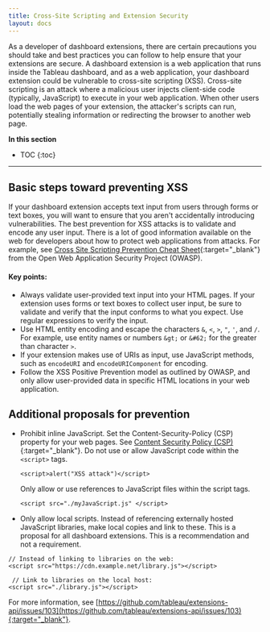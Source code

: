 ```yaml
---
title: Cross-Site Scripting and Extension Security
layout: docs
---
```


As a developer of dashboard extensions, there are certain precautions you should take and best practices you can follow to help ensure that your extensions are secure. A dashboard extension is a web application that runs inside the Tableau dashboard, and as a web application, your dashboard extension could be vulnerable to cross-site scripting (XSS). Cross-site scripting is an attack where a malicious user injects client-side code (typically, JavaScript) to execute in your web application. When other users load the web pages of your extension, the attacker's scripts can run, potentially stealing information or redirecting the browser to another web page.


**In this section**

* TOC
{:toc}



---

## Basic steps toward preventing XSS

If your dashboard extension accepts text input from users through forms or text boxes, you will want to ensure that you aren't accidentally introducing vulnerabilities. The best prevention for XSS attacks is to validate and encode any user input. There is a lot of good information available on the web for developers about how to protect web applications from attacks. For example, see  [Cross Site Scripting Prevention Cheat Sheet](https://www.owasp.org/index.php/XSS_(Cross_Site_Scripting)_Prevention_Cheat_Sheet){:target="_blank"} from the Open Web Application Security Project (OWASP).

#### Key points:

* Always validate user-provided text input into your HTML pages.
  If your extension uses forms or text boxes to collect user input, be sure to validate and verify that the input conforms to what you expect. Use regular expressions to verify the input. 
* Use HTML entity encoding and escape the characters `&`, `<`, `>`, `"`, `'`, and `/`.  For example, use entity names or numbers `&gt;` or `&#62;` for the greater than character `>`.
* If your extension makes use of URIs as input, use JavaScript methods, such as `encodeURI` and `encodeURIComponent` for encoding.
* Follow the XSS Positive Prevention model as outlined by OWASP, and only allow user-provided data in specific HTML locations in your web application.  

## Additional proposals for prevention

* Prohibit inline JavaScript. 
  Set the Content-Security-Policy (CSP) property for your web pages. See [Content Security Policy (CSP)](https://developer.mozilla.org/en-US/docs/Web/HTTP/CSP){:target="_blank"}. 
  Do not use or allow JavaScript code within the `<script>` tags.

  ```
  <script>alert("XSS attack")</script>
  ```
  Only allow or use references to JavaScript files within the script tags. 
  ```
  <script src="./myJavaScript.js" </script>
  ```

* Only allow local scripts. Instead of referencing externally hosted JavaScript libraries, make local copies and link to these. This is a proposal for all dashboard extensions. This is a recommendation and not a requirement. 

``` 
// Instead of linking to libraries on the web:
<script src="https://cdn.example.net/library.js"></script>

 // Link to libraries on the local host:
<script src="./library.js"></script>
```

For more information, see [https://github.com/tableau/extensions-api/issues/103](https://github.com/tableau/extensions-api/issues/103){:target="_blank"}.
